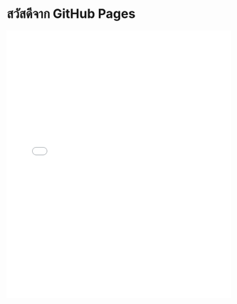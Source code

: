 <h1>สวัสดีจาก GitHub Pages</h1>
<iframe src="Ai.Html" width="100%" height="600px" style="border:none;"></iframe>
